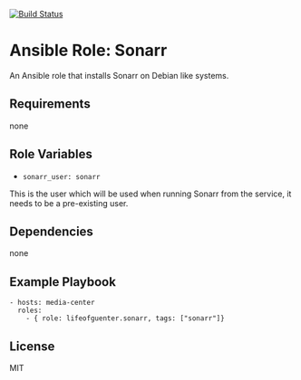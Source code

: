 [![Build Status](https://travis-ci.org/lifeofguenter/ansible-role-sonarr.svg?branch=master)](https://travis-ci.org/lifeofguenter/ansible-role-sonarr)

# Ansible Role: Sonarr

An Ansible role that installs Sonarr on Debian like systems.

## Requirements

none

## Role Variables

- `sonarr_user: sonarr`

This is the user which will be used when running Sonarr from the service, it needs to be a pre-existing user.

## Dependencies

none

## Example Playbook

    - hosts: media-center
      roles:
        - { role: lifeofguenter.sonarr, tags: ["sonarr"]}

## License

MIT
